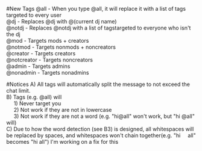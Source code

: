 #New Tags
@all - When you type @all, it will replace it with a list of tags targeted to every user <br />
@dj - Replaces @dj with @(current dj name) <br />
@notdj - Replaces @notdj with a list of tagstargeted to everyone who isn't the dj <br />
@mod - Targets mods + creators <br />
@notmod - Targets nonmods + noncreators <br />
@creator - Targets creators <br />
@notcreator - Targets noncreators <br />
@admin - Targets admins <br />
@nonadmin - Targets nonadmins <br />

#Notices
A) All tags will automatically split the message to not exceed the chat limit. <br />
B) Tags (e.g. @all) will <br />
&nbsp;&nbsp;&nbsp;&nbsp;&nbsp;1) Never target you <br />
&nbsp;&nbsp;&nbsp;&nbsp;&nbsp;2) Not work if they are not in lowercase <br />
&nbsp;&nbsp;&nbsp;&nbsp;&nbsp;3) Not work if they are not a word (e.g. "hi@all" won't work, but "hi @all" will) <br />
C) Due to how the word detection (see B3) is designed, all whitespaces will be replaced by spaces, and whitespaces won't chain together(e.g. "hi&nbsp;&nbsp;&nbsp;&nbsp;&nbsp;all" becomes "hi&nbsp;all") I'm working on a fix for this <br />
